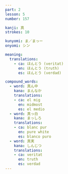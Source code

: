 ```yaml
---
part: 2
lesson: 5
number: 157

kanji: 真
strokes: 10

kunyomi: ま／まっー
onyomi: シン

meaning:
  translations:
    - ca: ほんとう (veritat)
      en: ほんとう (truth)
      es: ほんとう (verdad)

compound_words:
  - word: 真ん中
    kana: まんなか
    translations:
    - ca: el mig
      en: midmost
      es: el medio
  - word: 真っ白
    kana: まっしろ
    translations:
    - ca: blanc pur
      en: pure white
      es: blanco puro
  - word: 真実
    kana: しんじつ
    translations:
    - ca: veritat
      en: truth
      es: verdad
---
```

